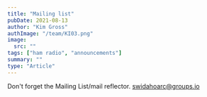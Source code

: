 ```yaml
---
title: "Mailing list"
pubDate: 2021-08-13
author: "Kim Gross"
authImage: "/team/KI03.png"
image:
  src: ""
tags: ["ham radio", "announcements"]
summary: ""
type: "Article"
---
```


Don't forget the Mailing List/mail reflector. swidahoarc@groups.io
